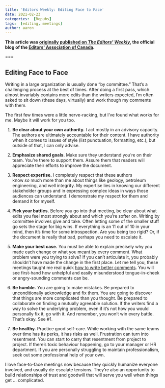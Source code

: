 ```yaml
---
title: 'Editors Weekly: Editing Face to Face'
date: 2021-02-23
categories:  [Repubs]
tags:  [editing, meetings]
author: aaron
---
```


**This article was [originally published on *The Editors' Weekly*](http://blog.editors.ca/?p=9118), the official blog of the [Editors' Association of Canada](http://editors.ca).**

===

## Editing Face to Face

Writing in a large organization is usually done “by committee.” That’s a challenging process at the best of times. After doing a first pass, which almost invariably contains more edits than the writers expected, I’m often asked to sit down (these days, virtually) and work though my comments with them.

The first few times were a little nerve-racking, but I’ve found what works for me. Maybe it will work for you too.

1.  **Be clear about your own authority.** I act mostly in an advisory capacity. The authors are ultimately accountable for their content. I have authority when it comes to issues of style (list punctuation, formatting, etc.), but outside of that, I can only advise.

2.  **Emphasize shared goals.** Make sure they understand you’re on their team. You’re there to support them. Assure them that readers will appreciate their efforts to improve the document.

3.  **Respect expertise.** I completely respect that these authors know *so* much more than me about things like geology, petroleum engineering, and well integrity. My expertise lies in knowing our different stakeholder groups and in expressing complex ideas in ways those audiences can understand. I demonstrate my respect for them and demand it for myself.

4.  **Pick your battles.** Before you go into that meeting, be clear about what edits you feel most strongly about and which you’re softer on. Writing by committee involves give and take. Often letting some of the smaller stuff go sets the stage for big wins. If everything is an 11 out of 10 in your mind, then it’s time for some introspection. Are you being too rigid? Or, if the document is really that bad, perhaps you need to escalate it.

5.  **Make your best case.** You must be able to explain precisely why you made each change or what you meant by every comment. What problem were you trying to solve? If you can’t articulate it, you probably shouldn’t have made the change in the first place. Let me tell you, these meetings taught me real quick [how to write better comments](http://blog.editors.ca/?p=6373). You will see first-hand how unhelpful and easily misunderstood tongue-in-cheek or angry-sounding comments can be.

6.  **Be humble.** You are going to make mistakes. Be prepared to unconditionally acknowledge and fix them. You are going to discover that things are more complicated than you thought. Be prepared to collaborate on finding a mutually agreeable solution. If the writers find a way to solve the underlying problem, even if it’s not how you would personally fix it, go with it. And remember, you won’t win every battle. That’s okay. See \#1.

7.  **Be healthy.** Practice good self-care. While working with the same teams over time has its perks, it has risks as well. Frustration can turn into resentment. You can start to carry that resentment from project to project. If there’s toxic behaviour happening, go to your manager or HR department. If you are personally struggling to maintain professionalism, seek out some professional help of your own.

I love face-to-face meetings now because they quickly humanize everyone involved, and usually de-escalate tensions. They’re also an opportunity to build relationships of trust and goodwill that will serve you well when things get … complicated.
